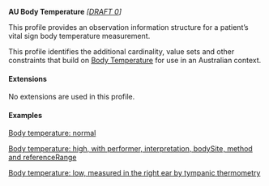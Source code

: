 **AU Body Temperature** *[[DRAFT 0](guidance.html)]*

This profile provides an observation information structure for a patient’s vital sign body temperature measurement.

This profile identifies the additional cardinality, value sets and other constraints that build on [Body Temperature](http://hl7.org/fhir/StructureDefinition/bodytemp) for use in an Australian context. 


#### Extensions

No extensions are used in this profile.


#### Examples

[Body temperature: normal](Observation-bodytemp-example0.html)

[Body temperature: high, with performer, interpretation, bodySite, method and referenceRange](Observation-bodytemp-example1.html)

[Body temperature: low, measured in the right ear by tympanic thermometry](Observation-bodytemp-example2.html)
